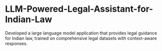 # LLM-Powered-Legal-Assistant-for-Indian-Law
Developed a large language model application that provides legal guidance for Indian law, trained on comprehensive legal datasets with context-aware responses.
